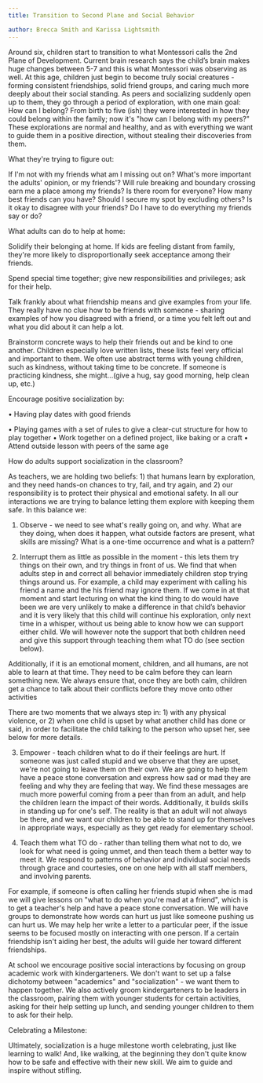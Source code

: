 ```yaml
---
title: Transition to Second Plane and Social Behavior

author: Brecca Smith and Karissa Lightsmith
---
```


Around six, children start to transition to what Montessori calls the
2nd Plane of Development. Current brain research says the child’s brain
makes huge changes between 5-7 and this is what Montessori was
observing as well. At this age, children just begin to become
truly social creatures - forming consistent friendships, solid friend groups,
and caring much more deeply about their social standing. As peers and
socializing suddenly open up to them, they go through a period of
exploration, with one main goal: How can I belong? From birth to five (ish)
they were interested in how they could belong within the family; now it's
"how can I belong with my peers?" These explorations are normal and
healthy, and as with everything we want to guide them in a positive
direction, without stealing their discoveries from them.

What they're trying to figure out:

If I'm not with my friends what am I missing out on?
What's more important the adults' opinion, or my friends'?
Will rule breaking and boundary crossing earn me a place among my
friends?
Is there room for everyone?
How many best friends can you have?
Should I secure my spot by excluding others?
Is it okay to disagree with your friends?
Do I have to do everything my friends say or do?

What adults can do to help at home:

Solidify their belonging at home. If kids are feeling distant from family,
they're more likely to disproportionally seek acceptance among their
friends. 

Spend special time together; give new responsibilities and
privileges; ask for their help.

Talk frankly about what friendship means and give examples from
your life. They really have no clue how to be friends with someone -
sharing examples of how you disagreed with a friend, or a time you felt left
out and what you did about it can help a lot.

Brainstorm concrete ways to help their friends out and be kind to one
another. Children especially love written lists, these lists feel very official
and important to them. We often use abstract terms with young children,
such as kindness, without taking time to be concrete. If someone is
practicing kindness, she might...(give a hug, say good morning, help clean
up, etc.)

Encourage positive socialization by:

• Having play dates with good friends

• Playing games with a set of rules to give a clear-cut
structure for how to play together
• Work together on a defined project, like baking or a craft
• Attend outside lesson with peers of the same age

How do adults support socialization in the classroom?

As teachers, we are holding two beliefs: 1) that humans learn by
exploration, and they need hands-on chances to try, fail, and try again, and
2) our responsibility is to protect their physical and emotional safety.
In all our interactions we are trying to balance letting them explore
with keeping them safe. In this balance we:

1) Observe - we need to see what's really going on, and why. What
are they doing, when does it happen, what outside factors are present,
what skills are missing? What is a one-time occurrence and what is a
pattern?

2) Interrupt them as little as possible in the moment - this lets them
try things on their own, and try things in front of us. We find that when
adults step in and correct all behavior immediately children stop trying
things around us. For example, a child may experiment with calling his
friend a name and the his friend may ignore them. If we come in at that
moment and start lecturing on what the kind thing to do would have been
we are very unlikely to make a difference in that child’s behavior and it is
very likely that this child will continue his exploration, only next time in a
whisper, without us being able to know how we can support either
child. We will however note the support that both children need and give
this support through teaching them what TO do (see section below).

Additionally, if it is an emotional moment, children, and all humans,
are not able to learn at that time. They need to be calm before they can
learn something new. We always ensure that, once they are both calm,
children get a chance to talk about their conflicts before they move onto
other activities

There are two moments that we always step in: 1) with any physical
violence, or 2) when one child is upset by what another child has done or
said, in order to facilitate the child talking to the person who upset her, see
below for more details.

3) Empower - teach children what to do if their feelings are hurt. If
someone was just called stupid and we observe that they are upset, we're
not going to leave them on their own. We are going to help them have a
peace stone conversation and express how sad or mad they are feeling
and why they are feeling that way. We find these messages are much
more powerful coming from a peer than from an adult, and help the
children learn the impact of their words. Additionally, it builds skills in
standing up for one's self. The reality is that an adult will not always be
there, and we want our children to be able to stand up for themselves in
appropriate ways, especially as they get ready for elementary school.

4) Teach them what TO do - rather than telling them what not to do,
we look for what need is going unmet, and then teach them a better way to
meet it. We respond to patterns of behavior and individual social needs
through grace and courtesies, one on one help with all staff members, and
involving parents.

For example, if someone is often calling her friends stupid when she
is mad we will give lessons on "what to do when you're mad at a friend",
which is to get a teacher's help and have a peace stone conversation. We
will have groups to demonstrate how words can hurt us just like someone
pushing us can hurt us. We may help her write a letter to a particular peer,
if the issue seems to be focused mostly on interacting with one person. If a
certain friendship isn't aiding her best, the adults will guide her toward
different friendships.

At school we encourage positive social interactions by focusing on
group academic work with kindergarteners. We don't want to set up a false
dichotomy between "academics" and "socialization" - we want them to
happen together. We also actively groom kindergarteners to be leaders in
the classroom, pairing them with younger students for certain activities,
asking for their help setting up lunch, and sending younger children to
them to ask for their help.

Celebrating a Milestone:

Ultimately, socialization is a huge milestone worth celebrating, just
like learning to walk! And, like walking, at the beginning they don't quite
know how to be safe and effective with their new skill. We aim to guide and
inspire without stifling.

